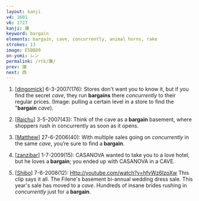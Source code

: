 ```yaml
---
layout: kanji
v4: 1601
v6: 1727
kanji: 廉
keyword: bargain
elements: bargain, cave, concurrently, animal horns, rake
strokes: 13
image: E5BB89
on-yomi: レン
permalink: /rtk/廉/
prev: 謙
next: 西
---
```


1) [<a href="http://kanji.koohii.com/profile/dingomick">dingomick</a>] 6-3-2007(176): Stores don&#039;t want you to know it, but if you find the secret <em>cave</em>, they run <strong>bargains</strong> there <em>concurrently</em> to their regular prices. (Image: pulling a certain level in a store to find the &quot;<strong>bargain</strong> <em>cave</em>).

2) [<a href="http://kanji.koohii.com/profile/Raichu">Raichu</a>] 3-5-2007(43): Think of the cave as a<strong> bargain</strong> basement, where shoppers rush in concurrently as soon as it opens.

3) [<a href="http://kanji.koohii.com/profile/Matthew">Matthew</a>] 27-6-2006(40): With multiple sales going on <em>concurrently</em> in the same <em>cave</em>, you’re sure to find a<strong> bargain</strong>.

4) [<a href="http://kanji.koohii.com/profile/zanzibar">zanzibar</a>] 1-7-2009(15): CASANOVA wanted to take you to a love hotel, but he loves a<strong> bargain</strong>; you ended up with CASANOVA in a CAVE.

5) [<a href="http://kanji.koohii.com/profile/Shibo">Shibo</a>] 7-6-2008(12): <a href="Http://youtube.com/watch?v=hfvWz6IzoXw">Http://youtube.com/watch?v=hfvWz6IzoXw</a> This clip says it all. The Filene&#039;s basement bi-annual wedding dress sale. This year&#039;s sale has moved to a <em>cave</em>. Hundreds of insane brides rushing in <em>concurrently</em> just for a<strong> bargain</strong>.


